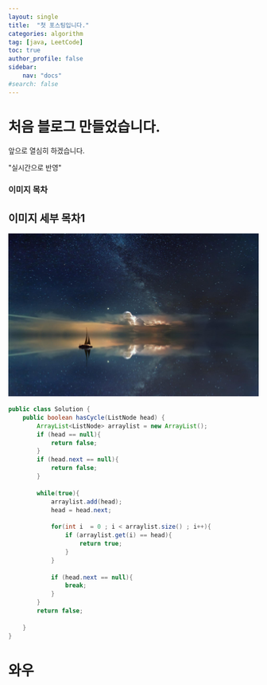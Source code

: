 ```yaml
---
layout: single
title:  "첫 포스팅입니다."
categories: algorithm
tag: [java, LeetCode]
toc: true
author_profile: false
sidebar:
    nav: "docs"
#search: false
---
```


# 처음 블로그 만들었습니다.

앞으로 열심히 하겠습니다. 

"실시간으로 반영"

### 이미지 목차

## 이미지 세부 목차1


![hd-wallpaper-gfb9085b40_1920](../images/2022-09-10-first/hd-wallpaper-gfb9085b40_1920.jpg)
```java
public class Solution {
    public boolean hasCycle(ListNode head) {
        ArrayList<ListNode> arraylist = new ArrayList();
        if (head == null){
            return false;
        }
        if (head.next == null){
            return false;
        }
        
        while(true){
            arraylist.add(head);
            head = head.next;
            
            for(int i  = 0 ; i < arraylist.size() ; i++){
                if (arraylist.get(i) == head){
                    return true;
                }
            }
            
            if (head.next == null){
                break;
            }
        }
        return false;
        
    }
}
```
# 와우





